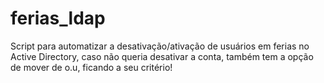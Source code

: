 # ferias_ldap
Script para automatizar a desativação/ativação de usuários em ferias no Active Directory, caso não queria desativar a conta, também tem a opção de mover de o.u, ficando a seu critério!
